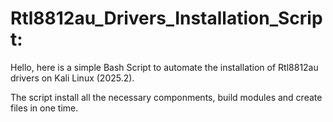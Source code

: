 # Rtl8812au_Drivers_Installation_Script:

Hello, here is a simple Bash Script to automate the installation of Rtl8812au drivers on Kali Linux (2025.2).

The script install all the necessary componments, build modules and create files in one time.
